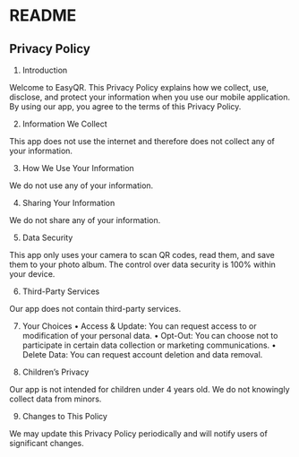 # README

## Privacy Policy

1. Introduction

Welcome to EasyQR. This Privacy Policy explains how we collect, use, disclose, and protect your information when you use our mobile application. By using our app, you agree to the terms of this Privacy Policy.

2. Information We Collect

This app does not use the internet and therefore does not collect any of your information.

3. How We Use Your Information

We do not use any of your information.

4. Sharing Your Information

We do not share any of your information.

5. Data Security

This app only uses your camera to scan QR codes, read them, and save them to your photo album. The control over data security is 100% within your device.

6. Third-Party Services

Our app does not contain third-party services.

7. Your Choices
	•	Access & Update: You can request access to or modification of your personal data.
	•	Opt-Out: You can choose not to participate in certain data collection or marketing communications.
	•	Delete Data: You can request account deletion and data removal.

8. Children’s Privacy

Our app is not intended for children under 4 years old. We do not knowingly collect data from minors.

9. Changes to This Policy

We may update this Privacy Policy periodically and will notify users of significant changes.
